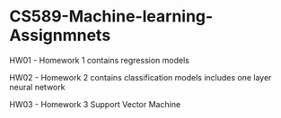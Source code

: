 # CS589-Machine-learning-Assignmnets
HW01 -  Homework 1 contains regression models

HW02 - Homework 2 contains classification models includes one layer neural network

HW03 - Homework 3 Support Vector Machine
